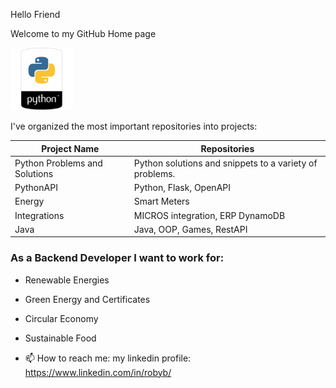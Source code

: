 Hello Friend

Welcome to my GitHub Home page

<img src="https://raw.githubusercontent.com/RobertaBtt/RobertaBtt/main/python-high-level-programming-language.png" alt="" data-canonical-src="https://raw.githubusercontent.com/RobertaBtt/RobertaBtt/main/python-high-level-programming-language.png" width="100" height="100" />

I've organized the most important repositories into projects:

Project Name  | Repositories
------------- | -------------
Python Problems and Solutions  |  Python solutions and snippets to a variety of problems.
PythonAPI  |  Python, Flask, OpenAPI
Energy |  Smart Meters
Integrations |  MICROS integration, ERP DynamoDB 
Java |  Java, OOP, Games, RestAPI

### As a Backend Developer I want to work for:
-  Renewable Energies
-  Green Energy and Certificates
-  Circular Economy
-  Sustainable Food



- 📫 How to reach me: my linkedin profile: https://www.linkedin.com/in/robyb/

<!--
**RobertaBtt/RobertaBtt** is a ✨ _special_ ✨ repository because its `README.md` (this file) appears on your GitHub profile.


